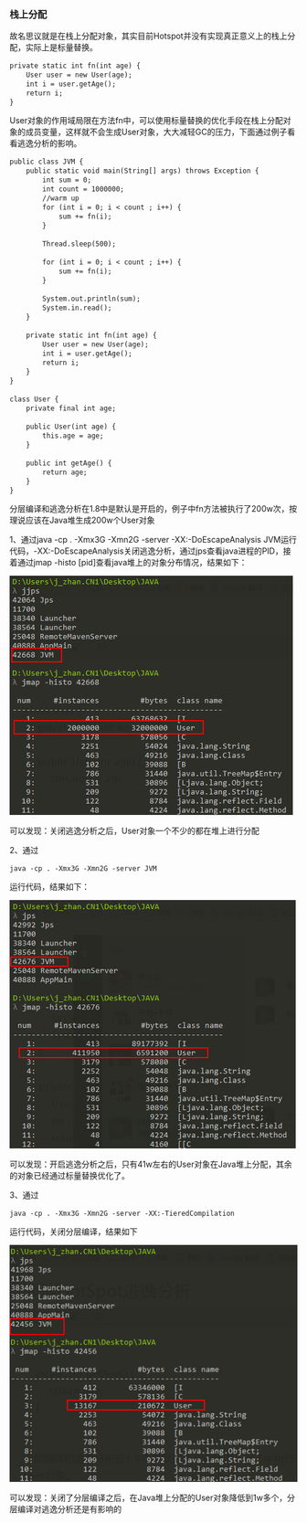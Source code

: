 ### 栈上分配

故名思议就是在栈上分配对象，其实目前Hotspot并没有实现真正意义上的栈上分配，实际上是标量替换。

```
private static int fn(int age) {
    User user = new User(age);
    int i = user.getAge();
    return i;
}
```

User对象的作用域局限在方法fn中，可以使用标量替换的优化手段在栈上分配对象的成员变量，这样就不会生成User对象，大大减轻GC的压力，下面通过例子看看逃逸分析的影响。

```
public class JVM {
    public static void main(String[] args) throws Exception {
        int sum = 0;
        int count = 1000000;
        //warm up
        for (int i = 0; i < count ; i++) {
            sum += fn(i);
        }

        Thread.sleep(500);

        for (int i = 0; i < count ; i++) {
            sum += fn(i);
        }

        System.out.println(sum);
        System.in.read();
    }

    private static int fn(int age) {
        User user = new User(age);
        int i = user.getAge();
        return i;
    }
}

class User {
    private final int age;

    public User(int age) {
        this.age = age;
    }

    public int getAge() {
        return age;
    }
}
```

分层编译和逃逸分析在1.8中是默认是开启的，例子中fn方法被执行了200w次，按理说应该在Java堆生成200w个User对象

1、通过java -cp . -Xmx3G -Xmn2G -server -XX:-DoEscapeAnalysis JVM运行代码，-XX:-DoEscapeAnalysis关闭逃逸分析，通过jps查看java进程的PID，接着通过jmap -histo \[pid\]查看java堆上的对象分布情况，结果如下：

![](/assets/20180404113514001.png)

可以发现：关闭逃逸分析之后，User对象一个不少的都在堆上进行分配

2、通过

```
java -cp . -Xmx3G -Xmn2G -server JVM
```

运行代码，结果如下：

![](/assets/20180404113612001.png)

可以发现：开启逃逸分析之后，只有41w左右的User对象在Java堆上分配，其余的对象已经通过标量替换优化了。

3、通过

```
java -cp . -Xmx3G -Xmn2G -server -XX:-TieredCompilation
```

运行代码，关闭分层编译，结果如下

![](/assets/20180404113715001.png)

可以发现：关闭了分层编译之后，在Java堆上分配的User对象降低到1w多个，分层编译对逃逸分析还是有影响的

